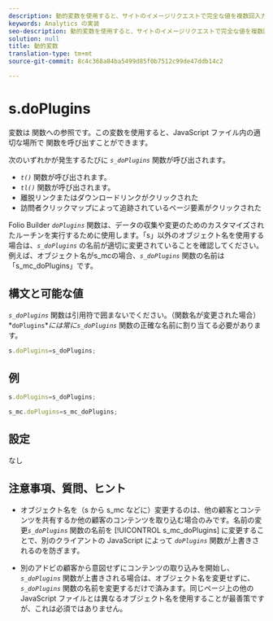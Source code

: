 ```yaml
---
description: 動的変数を使用すると、サイトのイメージリクエストで完全な値を複数回入力することなく、ある変数の値を別の変数にコピーできます。
keywords: Analytics の実装
seo-description: 動的変数を使用すると、サイトのイメージリクエストで完全な値を複数回入力することなく、ある変数の値を別の変数にコピーできます。
solution: null
title: 動的変数
translation-type: tm+mt
source-git-commit: 8c4c368a84ba5499d85f0b7512c99de47ddb14c2

---
```




# s.doPlugins

 変数は 関数への参照です。この変数を使用すると、JavaScript ファイル内の適切な場所で 関数を呼び出すことができます。

次のいずれかが発生するたびに *`s_doPlugins`* 関数が呼び出されます。

* *`t()`* 関数が呼び出されます。
* *`tl()`* 関数が呼び出されます。
* 離脱リンクまたはダウンロードリンクがクリックされた
* 訪問者クリックマップによって追跡されているページ要素がクリックされた

Folio Builder *`doPlugins`* 関数は、データの収集や変更のためのカスタマイズされたルーチンを実行するために使用します。「s」以外のオブジェクト名を使用する場合は、*`s_doPlugins`* の名前が適切に変更されていることを確認してください。例えば、オブジェクト名がs_mcの場合、*`s_doPlugins`* 関数の名前は「s_mc_doPlugins」です。

## 構文と可能な値

*`s_doPlugins`* 関数は引用符で囲まないでください。（関数名が変更された場合）*`doPlugins`**には常に`s_doPlugins`* 関数の正確な名前に割り当てる必要があります。

```js
s.doPlugins=s_doPlugins;
```

## 例

```js
s.doPlugins=s_doPlugins;
```

```js
s_mc.doPlugins=s_mc_doPlugins;
```

## 設定

なし

## 注意事項、質問、ヒント

* オブジェクト名を（s から s_mc などに）変更するのは、他の顧客とコンテンツを共有するか他の顧客のコンテンツを取り込む場合のみです。名前の変更&#x200B;*`s_doPlugins`* 関数の名前を [!UICONTROL s_mc_doPlugins] に変更することで、別のクライアントの JavaScript によって *`doPlugins`* 関数が上書きされるのを防ぎます。

* 別のアドビの顧客から意図せずにコンテンツの取り込みを開始し、*`s_doPlugins`* 関数が上書きされる場合は、オブジェクト名を変更せずに、*`s_doPlugins`* 関数の名前を変更するだけで済みます。同じページ上の他の JavaScript ファイルとは異なるオブジェクト名を使用することが最善策ですが、これは必須ではありません。
